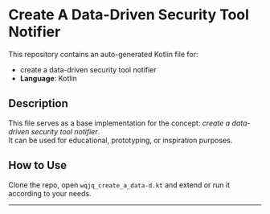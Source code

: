 # Create A Data-Driven Security Tool Notifier

This repository contains an auto-generated Kotlin file for:

- create a data-driven security tool notifier
- **Language**: Kotlin

## Description

This file serves as a base implementation for the concept: *create a data-driven security tool notifier*.  
It can be used for educational, prototyping, or inspiration purposes.

## How to Use

Clone the repo, open `wqjq_create_a_data-d.kt` and extend or run it according to your needs.

---


